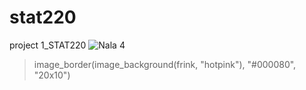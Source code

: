 # stat220
project 1_STAT220
![Nala 4](https://user-images.githubusercontent.com/126633684/222025927-a74dd452-490b-488d-80cf-02ba7c0ec7d6.jpg)
> image_border(image_background(frink, "hotpink"), "#000080", "20x10")
